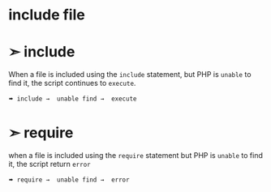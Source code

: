 # include file

# ➣  include
When a file is included using the `include` statement, but PHP is `unable` to find it, the script continues to `execute`.

 `🢚 include →  unable find →  execute`

# ➣ require

when a file is included using the `require` statement but PHP  is `unable` to find it, the script return `error`

 `🢚 require →  unable find →  error`
